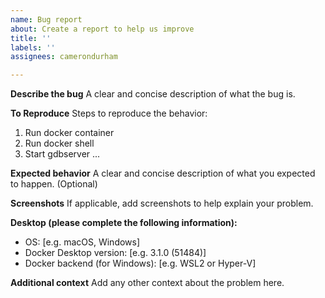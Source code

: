 ```yaml
---
name: Bug report
about: Create a report to help us improve
title: ''
labels: ''
assignees: camerondurham

---
```


**Describe the bug**
A clear and concise description of what the bug is.

**To Reproduce**
Steps to reproduce the behavior:
1. Run docker container
2. Run docker shell
3. Start gdbserver
...

**Expected behavior**
A clear and concise description of what you expected to happen. (Optional)

**Screenshots**
If applicable, add screenshots to help explain your problem.

**Desktop (please complete the following information):**
- OS: [e.g. macOS, Windows]
- Docker Desktop version: [e.g. 3.1.0 (51484)]
- Docker backend (for Windows): [e.g. WSL2 or Hyper-V]

**Additional context**
Add any other context about the problem here.
